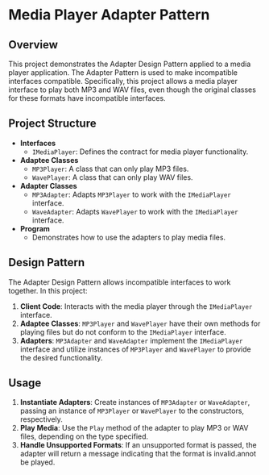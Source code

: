 # **Media Player Adapter Pattern**


## **Overview**

This project demonstrates the Adapter Design Pattern applied to a media player application. The Adapter Pattern is used to make incompatible interfaces compatible. Specifically, this project allows a media player interface to play both MP3 and WAV files, even though the original classes for these formats have incompatible interfaces.


## **Project Structure**



* **Interfaces**
    * `IMediaPlayer`: Defines the contract for media player functionality.
* **Adaptee Classes**
    * `MP3Player`: A class that can only play MP3 files.
    * `WavePlayer`: A class that can only play WAV files.
* **Adapter Classes**
    * `MP3Adapter`: Adapts `MP3Player` to work with the `IMediaPlayer` interface.
    * `WaveAdapter`: Adapts `WavePlayer` to work with the `IMediaPlayer` interface.
* **Program**
    * Demonstrates how to use the adapters to play media files.


## **Design Pattern**

The Adapter Design Pattern allows incompatible interfaces to work together. In this project:



1. **Client Code**: Interacts with the media player through the `IMediaPlayer` interface.
2. **Adaptee Classes**: `MP3Player` and `WavePlayer` have their own methods for playing files but do not conform to the `IMediaPlayer` interface.
3. **Adapters**: `MP3Adapter` and `WaveAdapter` implement the `IMediaPlayer` interface and utilize instances of `MP3Player` and `WavePlayer` to provide the desired functionality.


## **Usage**



1. **Instantiate Adapters**: Create instances of `MP3Adapter` or `WaveAdapter`, passing an instance of `MP3Player` or `WavePlayer` to the constructors, respectively.
2. **Play Media**: Use the `Play` method of the adapter to play MP3 or WAV files, depending on the type specified.
3. **Handle Unsupported Formats**: If an unsupported format is passed, the adapter will return a message indicating that the format is invalid.annot be played.